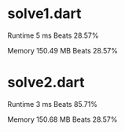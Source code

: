 # solve1.dart

Runtime 5 ms Beats 28.57%

Memory 150.49 MB Beats 28.57%

# solve2.dart

Runtime 3 ms Beats 85.71%

Memory 150.68 MB Beats 28.57%
